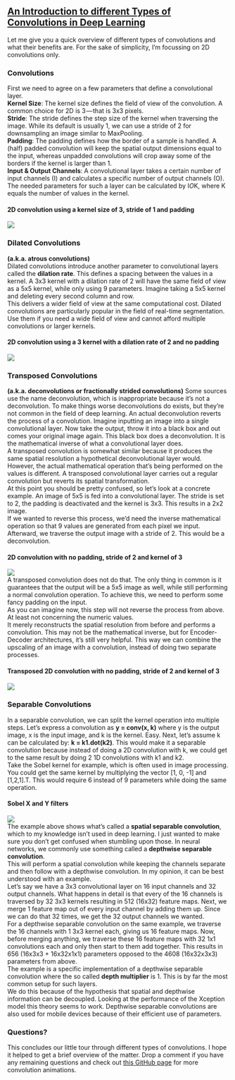 ## [An Introduction to different Types of Convolutions in Deep Learning](https://medium.com/towards-data-science/types-of-convolutions-in-deep-learning-717013397f4d) <br>
Let me give you a quick overview of different types of convolutions and what their benefits are. For the sake of simplicity, 
I’m focussing on 2D convolutions only. <br>
### Convolutions
First we need to agree on a few parameters that define a convolutional layer. <br>
**Kernel Size**: The kernel size defines the field of view of the convolution. A common choice for 2D is 3 — that is 3x3 pixels. <br>
**Stride**: The stride defines the step size of the kernel when traversing the image. 
While its default is usually 1, we can use a stride of 2 for downsampling an image similar to MaxPooling. <br>
**Padding**: The padding defines how the border of a sample is handled. A (half) padded convolution will keep the spatial output 
dimensions equal to the input, whereas unpadded convolutions will crop away some of the borders if the kernel is larger than 1. <br>
**Input & Output Channels**: A convolutional layer takes a certain number of input channels (I) and calculates a specific 
number of output channels (O). The needed parameters for such a layer can be calculated by I*O*K, where K equals the number 
of values in the kernel. <br>
#### 2D convolution using a kernel size of 3, stride of 1 and padding
![](./gif/2dconv_kernelsize3_stride1_padding.gif) <br>

### Dilated Convolutions
**(a.k.a. atrous convolutions)** <br>
Dilated convolutions introduce another parameter to convolutional layers called the **dilation rate**. This defines a spacing 
between the values in a kernel. A 3x3 kernel with a dilation rate of 2 will have the same field of view as a 5x5 kernel, 
while only using 9 parameters. Imagine taking a 5x5 kernel and deleting every second column and row. <br>
This delivers a wider field of view at the same computational cost. Dilated convolutions are particularly popular in the field 
of real-time segmentation. Use them if you need a wide field of view and cannot afford multiple convolutions or larger kernels. <br>
#### 2D convolution using a 3 kernel with a dilation rate of 2 and no padding
![](./gif/2dconv_kernelsize3_dilation2_nopadding.gif) <br>

### Transposed Convolutions
**(a.k.a. deconvolutions or fractionally strided convolutions)**
Some sources use the name deconvolution, which is inappropriate because it’s not a deconvolution. To make things worse 
deconvolutions do exists, but they’re not common in the field of deep learning. An actual deconvolution reverts the process 
of a convolution. Imagine inputting an image into a single convolutional layer. Now take the output, throw it into a black 
box and out comes your original image again. This black box does a deconvolution. It is the mathematical inverse of what a 
convolutional layer does. <br>
A transposed convolution is somewhat similar because it produces the same spatial resolution a hypothetical deconvolutional 
layer would. However, the actual mathematical operation that’s being performed on the values is different. A transposed 
convolutional layer carries out a regular convolution but reverts its spatial transformation. <br>
At this point you should be pretty confused, so let’s look at a concrete example. An image of 5x5 is fed into a convolutional 
layer. The stride is set to 2, the padding is deactivated and the kernel is 3x3. This results in a 2x2 image. <br>
If we wanted to reverse this process, we’d need the inverse mathematical operation so that 9 values are generated from each 
pixel we input. Afterward, we traverse the output image with a stride of 2. This would be a deconvolution. <br>
#### 2D convolution with no padding, stride of 2 and kernel of 3
![](./gif/2dconv_nopadding_stride2_kernelsize3.gif) <br>
A transposed convolution does not do that. The only thing in common is it guarantees that the output will be a 5x5 image 
as well, while still performing a normal convolution operation. To achieve this, we need to perform some fancy padding 
on the input. <br>
As you can imagine now, this step will not reverse the process from above. At least not concerning the numeric values. <br>
It merely reconstructs the spatial resolution from before and performs a convolution. This may not be the mathematical 
inverse, but for Encoder-Decoder architectures, it’s still very helpful. This way we can combine the upscaling of an image 
with a convolution, instead of doing two separate processes. <br>
#### Transposed 2D convolution with no padding, stride of 2 and kernel of 3
![](./gif/trans2dconv_nopadding_stride2_kernelsize3.gif) <br>

### Separable Convolutions
In a separable convolution, we can split the kernel operation into multiple steps. Let’s express a convolution as 
**y = conv(x, k)** where y is the output image, x is the input image, and k is the kernel. Easy. Next, let’s assume 
k can be calculated by: **k = k1.dot(k2)**. This would make it a separable convolution because instead of doing a 2D 
convolution with k, we could get to the same result by doing 2 1D convolutions with k1 and k2. <br>
Take the Sobel kernel for example, which is often used in image processing. You could get the same kernel by multiplying 
the vector [1, 0, -1] and [1,2,1].T. This would require 6 instead of 9 parameters while doing the same operation. <br>
#### Sobel X and Y filters
![](./gif/sobel_filters.png) <br>
The example above shows what’s called a **spatial separable convolution**, which to my knowledge isn’t used in deep learning. 
I just wanted to make sure you don’t get confused when stumbling upon those. In neural networks, we commonly use something 
called a **depthwise separable convolution**. <br>
This will perform a spatial convolution while keeping the channels separate and then follow with a depthwise convolution. 
In my opinion, it can be best understood with an example. <br>
Let’s say we have a 3x3 convolutional layer on 16 input channels and 32 output channels. What happens in detail is that 
every of the 16 channels is traversed by 32 3x3 kernels resulting in 512 (16x32) feature maps. Next, we merge 1 feature 
map out of every input channel by adding them up. Since we can do that 32 times, we get the 32 output channels we wanted. <br>
For a depthwise separable convolution on the same example, we traverse the 16 channels with 1 3x3 kernel each, giving us 
16 feature maps. Now, before merging anything, we traverse these 16 feature maps with 32 1x1 convolutions each and only 
then start to them add together. This results in 656 (16x3x3 + 16x32x1x1) parameters opposed to the 4608 (16x32x3x3) 
parameters from above. <br>
The example is a specific implementation of a depthwise separable convolution where the so called **depth multiplier** is 1. 
This is by far the most common setup for such layers. <br>
We do this because of the hypothesis that spatial and depthwise information can be decoupled. Looking at the performance 
of the Xception model this theory seems to work. Depthwise separable convolutions are also used for mobile devices because 
of their efficient use of parameters. <br>

### Questions?
This concludes our little tour through different types of convolutions. I hope it helped to get a brief 
overview of the matter. Drop a comment if you have any remaining questions and check out 
[this GitHub page](https://github.com/vdumoulin/conv_arithmetic) for more convolution animations. <br>
